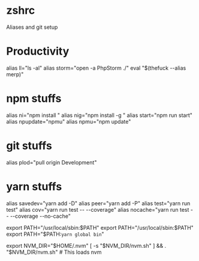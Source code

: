 # zshrc
Aliases and git setup 


# Productivity

alias ll="ls -al"
alias storm="open -a PhpStorm ./"
eval "$(thefuck --alias merp)"

# npm stuffs

alias ni="npm install "
alias nig="npm install -g "
alias start="npm run start"
alias npupdate="npmu"
alias npmu="npm update"

# git stuffs
alias plod="pull origin Development"

# yarn stuffs

alias savedev="yarn add -D"
alias peer="yarn add -P"
alias test="yarn run test"
alias cov="yarn run test -- --coverage"
alias nocache="yarn run test -- --coverage --no-cache"

export PATH="/usr/local/sbin:$PATH"
export PATH="/usr/local/sbin:$PATH"
export PATH="$PATH:`yarn global bin`"

export NVM_DIR="$HOME/.nvm"
[ -s "$NVM_DIR/nvm.sh" ] && \. "$NVM_DIR/nvm.sh"  # This loads nvm
